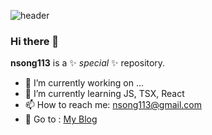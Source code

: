 ![header](https://capsule-render.vercel.app/api?type=venom&color=auto&height=300&section=header&text=Jiu-Song%20render&fontSize=90)

### Hi there 👋

**nsong113** is a ✨ _special_ ✨ repository.

- 🔭 I’m currently working on ...
- 🌱 I’m currently learning JS, TSX, React
- 📫 How to reach me: nsong113@gmail.com
- 🌈 Go to : <a href="https://nsong113.tistory.com/category">My Blog</a>


